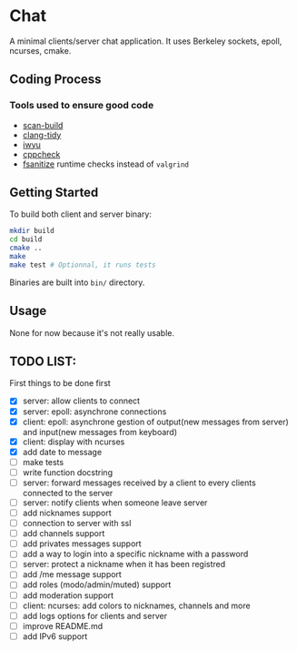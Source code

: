 # Chat

A minimal clients/server chat application.
It uses Berkeley sockets, epoll, ncurses, cmake.

## Coding Process
### Tools used to ensure good code
- [scan-build](//clang-analyzer.llvm.org/scan-build.html)
- [clang-tidy](//clang.llvm.org/extra/clang-tidy/)
- [iwyu](//github.com/include-what-you-use/include-what-you-use)
- [cppcheck](//github.com/danmar/cppcheck)
- [fsanitize](//clang.llvm.org/docs/AddressSanitizer.html) runtime checks instead of `valgrind`

## Getting Started
To build both client and server binary:
```sh
mkdir build
cd build
cmake ..
make
make test # Optionnal, it runs tests
```
Binaries are built into `bin/` directory.

## Usage
None for now because it's not really usable.

## TODO LIST:
First things to be done first

- [x] server: allow clients to connect
- [x] server: epoll: asynchrone connections 
- [x] client: epoll: asynchrone gestion of output(new messages from server) and input(new messages from keyboard)
- [x] client: display with ncurses
- [x] add date to message
- [ ] make tests
- [ ] write function docstring
- [ ] server: forward messages received by a client to every clients connected to the server
- [ ] server: notify clients when someone leave server
- [ ] add nicknames support
- [ ] connection to server with ssl
- [ ] add channels support
- [ ] add privates messages support
- [ ] add a way to login into a specific nickname with a password
- [ ] server: protect a nickname when it has been registred
- [ ] add /me message support
- [ ] add roles (modo/admin/muted) support
- [ ] add moderation support
- [ ] client: ncurses: add colors to nicknames, channels and more
- [ ] add logs options for clients and server
- [ ] improve README.md
- [ ] add IPv6 support
